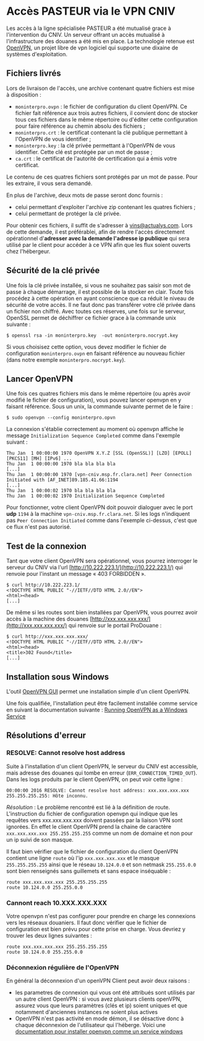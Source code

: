 # Accès PASTEUR via le VPN CNIV

Les accès à la ligne spécialisée PASTEUR a été mutualisé grace à l'intervention du CNIV. Un serveur offrant un accès mutualisé à l'infrastructure des douanes a été mis en place. La technologie retenue est [OpenVPN](https://openvpn.net/), un projet libre de vpn logiciel qui supporte une dixaine de systèmes d'exploitation.

##  Fichiers livrés

Lors de livraison de l'accès, une archive contenant quatre fichiers est mise à disposition :
 - ``moninterpro.ovpn`` : le fichier de configuration du client OpenVPN. Ce fichier fait référence aux trois autres fichiers, il convient donc de stocker tous ces fichiers dans le même répertoire ou d'éditer cette configuration pour faire référence au chemin absolu des fichiers ;
 - ``moninterpro.crt`` : le certificat contenant la clé publique permettant à l'OpenVPN de vous identifier ;
 - ``moninterpro.key`` : la clé privée permettant à l'OpenVPN de vous identifier. Cette clé est protégée par un mot de passe ;
 - ``ca.crt`` : le certificat de l'autorité de certification qui a émis votre certificat.

Le contenu de ces quatres fichiers sont protégés par un mot de passe. Pour les extraire, il vous sera demandé.

En plus de l'archive, deux mots de passe seront donc fournis :
 - celui permettant d'exploiter l'archive zip contenant les quatres fichiers ;
 - celui permettant de protéger la clé privée.

Pour obtenir ces fichiers, il suffit de s'adresser à <vins@actualys.com>. Lors de cette demande, il est préférablei, afin de rendre l'accès directement opérationnel d'**adresser avec la demande l'adresse ip publique** qui sera utilisé par le client pour accéder à ce VPN afin que les flux soient ouverts chez l'hébergeur.

##  Sécurité de la clé privée

Une fois la clé privée installée, si vous ne souhaitez pas saisir son mot de passe à chaque démarrage, il est possible de la stocker en clair. Toute fois procédez à cette opération en ayant conscience que ca réduit le niveau de sécurité de votre accès. Il ne faut donc pas transférer votre clé privée dans un fichier non chiffré. Avec toutes ces réserves, une fois sur le serveur, OpenSSL permet de déchiffrer ce fichier grace à la commande unix suivante :

    $ openssl rsa -in moninterpro.key  -out moninterpro.nocrypt.key

Si vous choisisez cette option, vous devez modifier le fichier de configuration ``moninterpro.ovpn`` en faisant référence au nouveau fichier (dans notre exemple ``moninterpro.nocrypt.key``).

##  Lancer OpenVPN

Une fois ces quatres fichiers mis dans le même répertoire (ou après avoir modifié le fichier de configuration), vous pouvez lancer openvpn en y faisant référence. Sous un unix, la commande suivante permet de le faire :

    $ sudo openvpn --config moninterpro.opvn

La connexion s'établie correctement au moment où openvpn affiche le message ``Initialization Sequence Completed`` comme dans l'exemple suivant :

    Thu Jan  1 00:00:00 1970 OpenVPN X.Y.Z [SSL (OpenSSL)] [LZO] [EPOLL] [PKCS11] [MH] [IPv6] ...
    Thu Jan  1 00:00:00 1970 bla bla bla bla 
    [...]
    Thu Jan  1 00:00:00 1970 [vpn-cniv.msp.fr.clara.net] Peer Connection Initiated with [AF_INET]89.185.41.66:1194
    [...]
    Thu Jan  1 00:00:02 1970 bla bla bla bla
    Thu Jan  1 00:00:02 1970 Initialization Sequence Completed

Pour fonctionner, votre client OpenVPN doit pouvoir dialoguer avec le port **udp** ``1194`` à la machine ``vpn-cniv.msp.fr.clara.net``. Si les logs n'indiquent pas ``Peer Connection Initiated`` comme dans l'exemple ci-dessus, c'est que ce flux n'est pas autorisé.

##  Test de la connexion

Tant que votre client OpenVPN sera opérationnel, vous pourrez interroger le serveur du CNIV via l'url [http://10.222.223.1/](http://10.222.223.1/) qui renvoie pour l'instant un message « 403 FORBIDDEN ».

    $ curl http://10.222.223.1/
    <!DOCTYPE HTML PUBLIC "-//IETF//DTD HTML 2.0//EN">
    <html><head>
    [...]

De même si les routes sont bien installées par OpenVPN, vous pourrez avoir accès à la machine des douanes [http://xxx.xxx.xxx.xxx/](http://xxx.xxx.xxx.xxx/) qui renvoie sur le portail ProDouane : 

    $ curl http://xxx.xxx.xxx.xxx/
    <!DOCTYPE HTML PUBLIC "-//IETF//DTD HTML 2.0//EN">
    <html><head>
    <title>302 Found</title>
    [...]

## Installation sous Windows

L'outil [OpenVPN GUI](https://community.openvpn.net/openvpn/wiki/OpenVPN-GUI) permet une installation simple d'un client OpenVPN.

Une fois qualifiée, l'installation peut être facilement installée comme service en suivant la documentation suivante : [Running OpenVPN as a Windows Service](https://openvpn.net/index.php/open-source/documentation/install.html?start=1#running_as_windows_service)

## Résolutions d'erreur

###  RESOLVE: Cannot resolve host address

Suite à l'installation d'un client OpenVPN, le serveur du CNIV est accessible, mais adresse des douanes qui tombe en erreur (``ERR_CONNECTION_TIMED_OUT``). Dans les logs produits par le client OpenVPN, on peut voir cette ligne :

    00:00:00 2016 RESOLVE: Cannot resolve host address: xxx.xxx.xxx.xxx 255.255.255.255: Hôte inconnu.

*Résolution* : Le problème rencontré est lié à la définition de route. L'instruction du fichier de configuration openvpn qui indique que les requêtes vers xxx.xxx.xxx.xxx doivent passées par la liaison VPN sont ignorées. En effet le client OpenVPN prend la chaine de caractère ``xxx.xxx.xxx.xxx 255.255.255.255`` comme un nom de domaine et non pour un ip suivi de son masque.

Il faut bien vérifier que le fichier de configuration du client OpenVPN contient une ligne ``route`` où l'ip ``xxx.xxx.xxx.xxx`` et le masque ``255.255.255.255`` ainsi que le réseau ``10.124.0.0`` et son netmask ``255.255.0.0`` sont bien renseignés sans guillemets et sans espace inséquable :

    route xxx.xxx.xxx.xxx 255.255.255.255
    route 10.124.0.0 255.255.0.0
 
 ### Cannont reach 10.XXX.XXX.XXX
 
Votre openvpn n'est pas configurer pour prendre en charge les connexions vers les réseaux douaniers. Il faut donc vérifier que le fichier de configuration est bien prévu pour cette prise en charge. Vous devriez y trouver les deux lignes suivantes :

    route xxx.xxx.xxx.xxx 255.255.255.255
    route 10.124.0.0 255.255.0.0

### Déconnexion régulière de l'OpenVPN

En général la déconnexion d'un openVPN Client peut avoir deux raisons :

 - les parametres de connexion qui vous ont été attribués sont utilisés par un autre client OpenVPN : si vous avez plusieurs clients openVPN, assurez vous que leurs paramètres (clés et ip) soient uniques et que notamment d'anciennes instances ne soient plus actives
 - OpenVPN n'est pas activité en mode démon, il se désactive donc à chaque déconnexion de l'utilisateur qui l'héberge. Voici une [documentation pour installer openvpn comme un service windows](https://openvpn.net/community-resources/running-openvpn-as-a-windows-service/)
